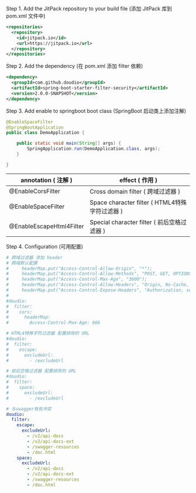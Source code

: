 Step 1. Add the JitPack repository to your build file (添加 JitPack 库到 pom.xml 文件中)

```xml
<repositories>
  <repository>
    <id>jitpack.io</id>
    <url>https://jitpack.io</url>
  </repository>
</repositories>
```

Step 2. Add the dependency (在 pom.xml 添加 filter 依赖)

```xml
<dependency>
  <groupId>com.github.doudio</groupId>
  <artifactId>spring-boot-starter-filter-security</artifactId>
  <version>2.0.0-SNAPSHOT</version>
</dependency>
```

Step 3. Add enable to springboot boot class (SpringBoot 启动类上添加注解)

```java
@EnableSpaceFilter
@SpringBootApplication
public class DemoApplication {

    public static void main(String[] args) {
        SpringApplication.run(DemoApplication.class, args);
    }

}
```

| annotation ( 注解 )      | effect ( 作用 )                                |
| ------------------------ | ---------------------------------------------- |
| @EnableCorsFilter        | Cross domain filter ( 跨域过滤器 )             |
| @EnableSpaceFilter       | Space character filter ( HTML4特殊字符过滤器 ) |
| @EnableEscapeHtml4Filter | Special character filter ( 前后空格过滤器 )    |


Step 4. Configuration (可用配置)

```yaml
# 跨域过滤器 添加 header
# 跨域默认配置
#     headerMap.put("Access-Control-Allow-Origin", "*");
#     headerMap.put("Access-Control-Allow-Methods", "POST, GET, OPTIONS");
#     headerMap.put("Access-Control-Max-Age", "3600");
#     headerMap.put("Access-Control-Allow-Headers", "Origin, No-Cache, X-Requested-With, Content-Type, X-Forwarded-For, User-Agent, Authorization, serviceid, newUser, isProprietary");
#     headerMap.put("Access-Control-Expose-Headers", "Authorization, serviceid, newUser, isProprietary");
#
#doudio:
#  filter:
#    cors:
#      headerMap:
#        Access-Control-Max-Age: 666

# HTML4特殊字符过滤器 配置排除的 URL
#doudio:
#  filter:
#    escape:
#      excludeUrl:
#        - /excludeUrl

# 前后空格过滤器 配置排除的 URL
#doudio:
#  filter:
#    space:
#      excludeUrl:
#        - /excludeUrl

# 与swagger有些冲突
doudio:
  filter:
    escape:
      excludeUrl:
        - /v2/api-docs
        - /v2/api-docs-ext
        - /swagger-resources
        - /doc.html
    space:
      excludeUrl:
        - /v2/api-docs
        - /v2/api-docs-ext
        - /swagger-resources
        - /doc.html

```
